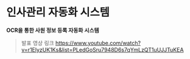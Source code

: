 # 인사관리 자동화 시스템 
**OCR을 통한 사원 정보 등록 자동화 시스템**

> 발표 영상 링크 https://www.youtube.com/watch?v=r1ElyzUK1Ks&list=PLedGoSru7948D6s7qYmLzQT1uUJJTuKEA



